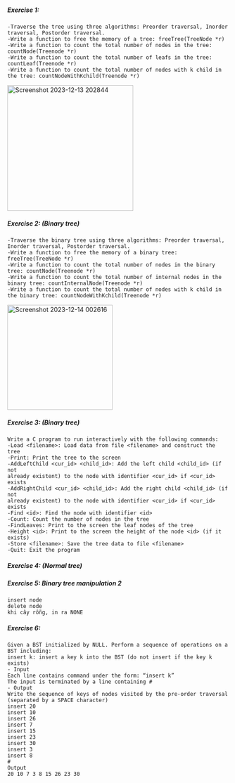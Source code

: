 ##### Exercise 1: 
    -Traverse the tree using three algorithms: Preorder traversal, Inorder traversal, Postorder traversal.
    -Write a function to free the memory of a tree: freeTree(TreeNode *r)
    -Write a function to count the total number of nodes in the tree: countNode(Treenode *r)
    -Write a function to count the total number of leafs in the tree: countLeaf(Treenode *r)
    -Write a function to count the total number of nodes with k child in the tree: countNodeWithKchild(Treenode *r)
<img width="286" alt="Screenshot 2023-12-13 202844" src="https://github.com/trandung261o/c-dsa-exercises/assets/114976992/e9d74d3c-ba31-4639-9db6-f6d362c53205">

##### Exercise 2: (Binary tree)
    -Traverse the binary tree using three algorithms: Preorder traversal, Inorder traversal, Postorder traversal.
    -Write a function to free the memory of a binary tree: freeTree(TreeNode *r)
    -Write a function to count the total number of nodes in the binary tree: countNode(Treenode *r)
    -Write a function to count the total number of internal nodes in the binary tree: countInternalNode(Treenode *r)
    -Write a function to count the total number of nodes with k child in the binary tree: countNodeWithKchild(Treenode *r)
<img width="239" alt="Screenshot 2023-12-14 002616" src="https://github.com/trandung261o/c-dsa-exercises/assets/114976992/290a9c8e-93c8-4336-92cb-6b32578a1c02">

##### Exercise 3: (Binary tree)
    Write a C program to run interactively with the following commands:
    -Load <filename>: Load data from file <filename> and construct the tree
    -Print: Print the tree to the screen
    -AddLeftChild <cur_id> <child_id>: Add the left child <child_id> (if not
    already existent) to the node with identifier <cur_id> if <cur_id> exists
    -AddRightChild <cur_id> <child_id>: Add the right child <child_id> (if not
    already existent) to the node with identifier <cur_id> if <cur_id> exists
    -Find <id>: Find the node with identifier <id>
    -Count: Count the number of nodes in the tree
    -FindLeaves: Print to the screen the leaf nodes of the tree
    -Height <id>: Print to the screen the height of the node <id> (if it exists)
    -Store <filename>: Save the tree data to file <filename>
    -Quit: Exit the program

##### Exercise 4: (Normal tree)
##### Exercise 5: Binary tree manipulation 2
    insert node
    delete node
    khi cây rỗng, in ra NONE
##### Exercise 6: 
    Given a BST initialized by NULL. Perform a sequence of operations on a BST including:
    insert k: insert a key k into the BST (do not insert if the key k exists)
    - Input
    Each line contains command under the form: “insert k”
    The input is terminated by a line containing #
    - Output
    Write the sequence of keys of nodes visited by the pre-order traversal (separated by a SPACE character)
    insert 20
    insert 10
    insert 26
    insert 7
    insert 15
    insert 23
    insert 30
    insert 3
    insert 8
    #
    Output
    20 10 7 3 8 15 26 23 30

